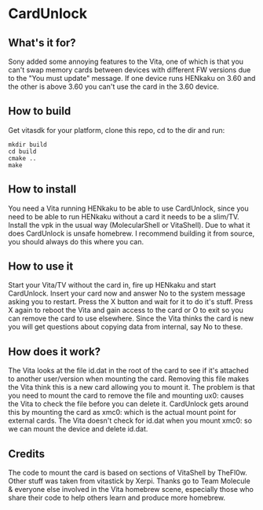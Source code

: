 # CardUnlock

## What's it for?

Sony added some annoying features to the Vita, one of which is that you can't swap memory cards between devices with different FW versions due to the "You must update" message. If one device runs HENkaku on 3.60 and the other is above 3.60 you can't use the card in the 3.60 device.

## How to build

Get vitasdk for your platform, clone this repo, cd to the dir and run:
```
mkdir build
cd build
cmake ..
make
```

## How to install

You need a Vita running HENkaku to be able to use CardUnlock, since you need to be able to run HENkaku without a card it needs to be a slim/TV. Install the vpk in the usual way (MolecularShell or VitaShell). Due to what it does CardUnlock is unsafe homebrew. I recommend building it from source, you should always do this where you can.

## How to use it

Start your Vita/TV without the card in, fire up HENkaku and start CardUnlock. Insert your card now and answer No to the system message asking you to restart. Press the X button and wait for it to do it's stuff. Press X again to reboot the Vita and gain access to the card or O to exit so you can remove the card to use elsewhere. Since the Vita thinks the card is new you will get questions about copying data from internal, say No to these.

## How does it work?

The Vita looks at the file id.dat in the root of the card to see if it's attached to another user/version when mounting the card. Removing this file makes the Vita think this is a new card allowing you to mount it. The problem is that you need to mount the card to remove the file and mounting ux0: causes the Vita to check the file before you can delete it. CardUnlock gets around this by mounting the card as xmc0: which is the actual mount point for external cards. The Vita doesn't check for id.dat when you mount xmc0: so we can mount the device and delete id.dat.

## Credits

The code to mount the card is based on sections of VitaShell by TheFl0w. Other stuff was taken from vitastick by Xerpi. Thanks go to Team Molecule & everyone else involved in the Vita homebrew scene, especially those who share their code to help others learn and produce more homebrew.

